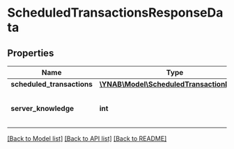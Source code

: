# ScheduledTransactionsResponseData

## Properties
Name | Type | Description | Notes
------------ | ------------- | ------------- | -------------
**scheduled_transactions** | [**\YNAB\Model\ScheduledTransactionDetail[]**](ScheduledTransactionDetail.md) |  | 
**server_knowledge** | **int** | The knowledge of the server | 

[[Back to Model list]](../../README.md#documentation-for-models) [[Back to API list]](../../README.md#documentation-for-api-endpoints) [[Back to README]](../../README.md)

